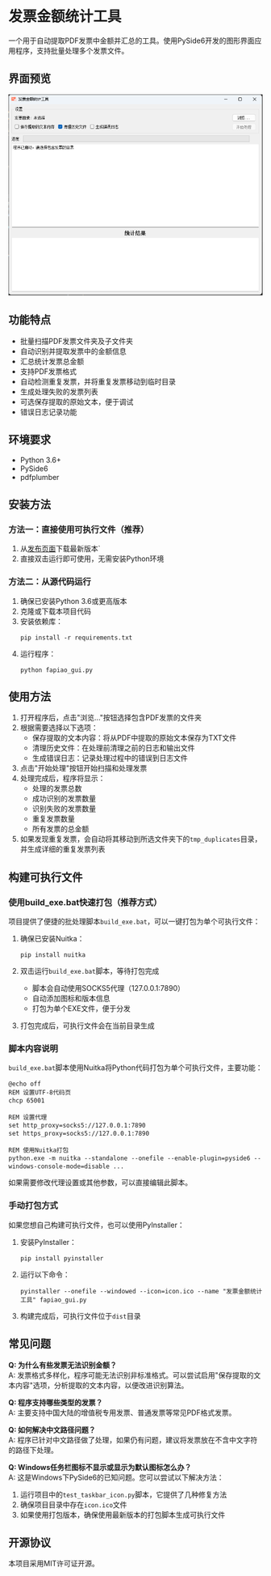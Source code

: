 # 发票金额统计工具

一个用于自动提取PDF发票中金额并汇总的工具。使用PySide6开发的图形界面应用程序，支持批量处理多个发票文件。

## 界面预览

![应用界面截图](demo.png)

## 功能特点

- 批量扫描PDF发票文件夹及子文件夹
- 自动识别并提取发票中的金额信息
- 汇总统计发票总金额
- 支持PDF发票格式
- 自动检测重复发票，并将重复发票移动到临时目录
- 生成处理失败的发票列表
- 可选保存提取的原始文本，便于调试
- 错误日志记录功能

## 环境要求

- Python 3.6+
- PySide6
- pdfplumber

## 安装方法

### 方法一：直接使用可执行文件（推荐）

1. 从[发布页面](https://github.com/tonyleecn/fapiao/releases)下载最新版本`
2. 直接双击运行即可使用，无需安装Python环境

### 方法二：从源代码运行

1. 确保已安装Python 3.6或更高版本
2. 克隆或下载本项目代码
3. 安装依赖库：
   ```
   pip install -r requirements.txt
   ```
4. 运行程序：
   ```
   python fapiao_gui.py
   ```

## 使用方法

1. 打开程序后，点击"浏览..."按钮选择包含PDF发票的文件夹
2. 根据需要选择以下选项：
   - 保存提取的文本内容：将从PDF中提取的原始文本保存为TXT文件
   - 清理历史文件：在处理前清理之前的日志和输出文件
   - 生成错误日志：记录处理过程中的错误到日志文件
3. 点击"开始处理"按钮开始扫描和处理发票
4. 处理完成后，程序将显示：
   - 处理的发票总数
   - 成功识别的发票数量
   - 识别失败的发票数量
   - 重复发票数量
   - 所有发票的总金额
5. 如果发现重复发票，会自动将其移动到所选文件夹下的`tmp_duplicates`目录，并生成详细的重复发票列表

## 构建可执行文件

### 使用build_exe.bat快速打包（推荐方式）

项目提供了便捷的批处理脚本`build_exe.bat`，可以一键打包为单个可执行文件：

1. 确保已安装Nuitka：
   ```
   pip install nuitka
   ```

2. 双击运行`build_exe.bat`脚本，等待打包完成
   - 脚本会自动使用SOCKS5代理（127.0.0.1:7890）
   - 自动添加图标和版本信息
   - 打包为单个EXE文件，便于分发

3. 打包完成后，可执行文件会在当前目录生成

### 脚本内容说明

`build_exe.bat`脚本使用Nuitka将Python代码打包为单个可执行文件，主要功能：

```batch
@echo off
REM 设置UTF-8代码页
chcp 65001

REM 设置代理
set http_proxy=socks5://127.0.0.1:7890
set https_proxy=socks5://127.0.0.1:7890

REM 使用Nuitka打包
python.exe -m nuitka --standalone --onefile --enable-plugin=pyside6 --windows-console-mode=disable ...
```

如果需要修改代理设置或其他参数，可以直接编辑此脚本。

### 手动打包方式

如果您想自己构建可执行文件，也可以使用PyInstaller：

1. 安装PyInstaller：
   ```
   pip install pyinstaller
   ```
2. 运行以下命令：
   ```
   pyinstaller --onefile --windowed --icon=icon.ico --name "发票金额统计工具" fapiao_gui.py
   ```
3. 构建完成后，可执行文件位于`dist`目录

## 常见问题

**Q: 为什么有些发票无法识别金额？**  
A: 发票格式多样化，程序可能无法识别非标准格式。可以尝试启用"保存提取的文本内容"选项，分析提取的文本内容，以便改进识别算法。

**Q: 程序支持哪些类型的发票？**  
A: 主要支持中国大陆的增值税专用发票、普通发票等常见PDF格式发票。

**Q: 如何解决中文路径问题？**  
A: 程序已针对中文路径做了处理，如果仍有问题，建议将发票放在不含中文字符的路径下处理。

**Q: Windows任务栏图标不显示或显示为默认图标怎么办？**  
A: 这是Windows下PySide6的已知问题。您可以尝试以下解决方法：
   1. 运行项目中的`test_taskbar_icon.py`脚本，它提供了几种修复方法
   2. 确保项目目录中存在`icon.ico`文件
   3. 如果使用打包版本，确保使用最新版本的打包脚本生成可执行文件

## 开源协议

本项目采用MIT许可证开源。 